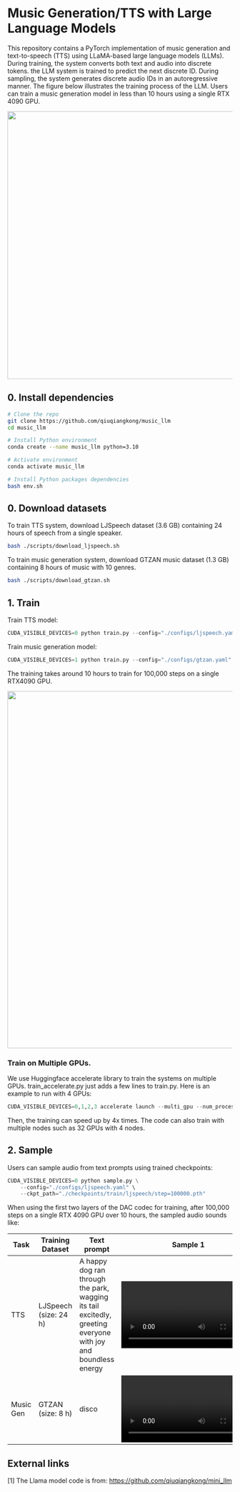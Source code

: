 # Music Generation/TTS with Large Language Models

This repository contains a PyTorch implementation of music generation and text-to-speech (TTS) using LLaMA-based large language models (LLMs). During training, the system converts both text and audio into discrete tokens. the LLM system is trained to predict the next discrete ID. During sampling, the system generates discrete audio IDs in an autoregressive manner. The figure below illustrates the training process of the LLM. Users can train a music generation model in less than 10 hours using a single RTX 4090 GPU.

<img src="./assets/llm.png" width="600">

## 0. Install dependencies

```bash
# Clone the repo
git clone https://github.com/qiuqiangkong/music_llm
cd music_llm

# Install Python environment
conda create --name music_llm python=3.10

# Activate environment
conda activate music_llm

# Install Python packages dependencies
bash env.sh
```

## 0. Download datasets

To train TTS system, download LJSpeech dataset (3.6 GB) containing 24 hours of speech from a single speaker.

```bash
bash ./scripts/download_ljspeech.sh
```

To train music generation system, download GTZAN music dataset (1.3 GB) containing 8 hours of music with 10 genres.

```bash
bash ./scripts/download_gtzan.sh
```

## 1. Train

Train TTS model:

```python
CUDA_VISIBLE_DEVICES=0 python train.py --config="./configs/ljspeech.yaml"
```

Train music generation model:

```python
CUDA_VISIBLE_DEVICES=1 python train.py --config="./configs/gtzan.yaml"
```

The training takes around 10 hours to train for 100,000 steps on a single RTX4090 GPU.

<img src="https://github.com/user-attachments/assets/47a7982b-2358-4cdd-94c7-97bc18354f27" width="800">


### Train on Multiple GPUs.

We use Huggingface accelerate library to train the systems on multiple GPUs. train_accelerate.py just adds a few lines to train.py. Here is an example to run with 4 GPUs:

```python
CUDA_VISIBLE_DEVICES=0,1,2,3 accelerate launch --multi_gpu --num_processes 4 train_accelerate.py --config="./configs/ljspeech.yaml"
```

Then, the training can speed up by 4x times. The code can also train with multiple nodes such as 32 GPUs with 4 nodes.

## 2. Sample

Users can sample audio from text prompts using trained checkpoints:

```python
CUDA_VISIBLE_DEVICES=0 python sample.py \
	--config="./configs/ljspeech.yaml" \
	--ckpt_path="./checkpoints/train/ljspeech/step=100000.pth"
```

When using the first two layers of the DAC codec for training, after 100,000 steps on a single RTX 4090 GPU over 10 hours, the sampled audio sounds like:


| Task       | Training Dataset      | Text prompt                                                                                                   | Sample 1                                                                                      | Sample 2                                                                                                                                                                                                                                                                                                  |
|------------|-----------------------|---------------------------------------------------------------------------------------------------------------|-----------------------------------------------------------------------------------------------|-----------------------------------------------------------------------------------------------|
| TTS        | LJSpeech (size: 24 h) | A happy dog ran through the park, wagging its tail excitedly, greeting everyone with joy and boundless energy | <video src="https://github.com/user-attachments/assets/d0adf51d-c24e-48c4-bafa-3d6502aed1a5"> | <video src="https://github.com/user-attachments/assets/63b970bc-192d-45d5-84aa-e26313bf9d28"> |
| Music Gen  | GTZAN (size: 8 h)     | disco                                                                                                       | <video src="https://github.com/user-attachments/assets/575ef8b0-fa88-4843-a45a-9cdf3d62efa6"> | <video src="https://github.com/user-attachments/assets/f5215af1-c2db-43ad-9944-10c528711106"> |


## External links

[1] The Llama model code is from: https://github.com/qiuqiangkong/mini_llm
